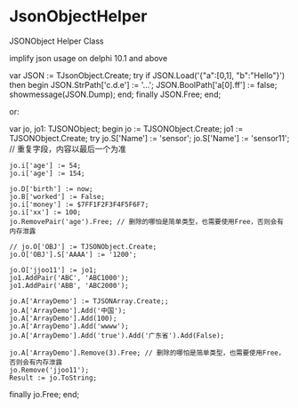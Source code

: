 # JsonObjectHelper
JSONObject Helper Class


implify json usage on delphi 10.1 and above



  var
  JSON := TJsonObject.Create;
  try
  if JSON.Load('{"a":[0,1], "b":"Hello"}') then
  begin
    JSON.StrPath['c.d.e'] := '...';
    JSON.BoolPath['a[0].ff'] := false;
    showmessage(JSON.Dump);
  end;
  finally
  JSON.Free;
  end;
  
  
  
  or:
  
  
  
var
  jo, jo1: TJSONObject;
begin
  jo := TJSONObject.Create;
  jo1 := TJSONObject.Create;
  try
    jo.S['Name'] := 'sensor';
    jo.S['Name'] := 'sensor11'; // 重复字段，内容以最后一个为准

    jo.i['age'] := 54;
    jo.i['age'] := 154;

    jo.D['birth'] := now;
    jo.B['worked'] := False;
    jo.i['money'] := $7FF1F2F3F4F5F6F7;
    jo.i['xx'] := 100;
    jo.RemovePair('age').Free; // 删除的哪怕是简单类型，也需要使用Free，否则会有内存泄露

    // jo.O['OBJ'] := TJSONObject.Create;
    jo.O['OBJ'].S['AAAA'] := '1200';

    jo.O['jjoo11'] := jo1;
    jo1.AddPair('ABC', 'ABC1000');
    jo1.AddPair('ABB', 'ABC2000');

    jo.A['ArrayDemo'] := TJSONArray.Create;;
    jo.A['ArrayDemo'].Add('中国');
    jo.A['ArrayDemo'].Add(100);
    jo.A['ArrayDemo'].Add('wwww');
    jo.A['ArrayDemo'].Add('true').Add('广东省').Add(False);

    jo.A['ArrayDemo'].Remove(3).Free; // 删除的哪怕是简单类型，也需要使用Free，否则会有内存泄露
    jo.Remove('jjoo11');
    Result := jo.ToString;
  finally
    jo.Free;
  end;
  
  
